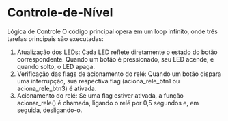 # Controle-de-Nível

Lógica de Controle
O código principal opera em um loop infinito, onde três tarefas principais são executadas:
1. Atualização dos LEDs: Cada LED reflete diretamente o estado do botão correspondente. Quando um botão é pressionado, seu LED acende, e quando solto, o LED apaga.
2. Verificação das flags de acionamento do relé: Quando um botão dispara uma interrupção, sua respectiva flag (aciona_rele_btn1 ou aciona_rele_btn3) é ativada.
3. Acionamento do relé: Se uma flag estiver ativada, a função acionar_rele() é chamada, ligando o relé por 0,5 segundos e, em seguida, desligando-o.
